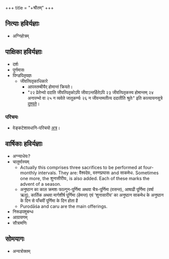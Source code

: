 +++
title = "+श्रौतम्"
+++

## नित्याः हविर्यज्ञाः
- अग्निहोत्रम्

## पाक्षिका हविर्यज्ञाः
- दर्शः
- पूर्णमासः
- पिण्डपितृयज्ञः
    - जीवत्पितृकाधिकारे
        - आपस्तम्बीयैर् होमान्तं क्रियते।
        - "२२ प्रेतेभ्यो ददाति जीवत्पितृकोऽपि जीवाऽन्तर्हितेऽपि २३ जीवत्पितृकस्य होमान्तम् २४ अनारम्भो वा २५ न व्यवेते जातूकर्ण्यः २६ न जीवन्तमतीत्य ददातीति श्रुतेः" इति कात्यायनसूत्रे [दृश्यते](http://www.peterffreund.com/Vedic_Literature/kalpa/shrauta/katyayana_shrauta_sutra.html)। 

### परिचयः
- वेङ्कटेशावधानि-परिचयो [अत्र](https://www.youtube.com/watch?v=92pk0XV2_VE&list=PLhPjckGlZ7rT_sjGGNEbe0C6gNtf1q6im)।


## वार्षिकाः हविर्यज्ञाः
- अग्न्याधेयः?
- चातुर्मास्यम् 
  - Actually this comprises three sacrifices to be performed at four-monthly intervals. They are: वैश्वदेवः, वरुणप्रघासः and साकमेधः. Sometimes one more, the शुनासीरीयः, is also added. Each of these marks the advent of a season.
  - अनुष्ठान का काल क्रमशः फाल्गुन-पूर्णिमा अथवा चैत्र-पूर्णिमा (वसन्त), आषाढी पूर्णिमा (वर्षा ऋतु), कार्तिक अथवा मार्गशीर्ष पूर्णिमा (हेमन्त) एवं ‘शुनासारीय’ का अनुष्ठान साकमेध के अनुष्ठान के दिन से पाँचवीं पूर्णिमा के दिन होता है
  - Purodāśa and caru are the main offerings.
- निरूढपशुबन्धः
- आग्रायणम्
- सौत्रामणिः

## सोमयागः
- अन्यत्रोक्तम्